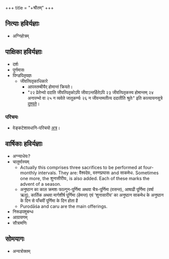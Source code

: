 +++
title = "+श्रौतम्"
+++

## नित्याः हविर्यज्ञाः
- अग्निहोत्रम्

## पाक्षिका हविर्यज्ञाः
- दर्शः
- पूर्णमासः
- पिण्डपितृयज्ञः
    - जीवत्पितृकाधिकारे
        - आपस्तम्बीयैर् होमान्तं क्रियते।
        - "२२ प्रेतेभ्यो ददाति जीवत्पितृकोऽपि जीवाऽन्तर्हितेऽपि २३ जीवत्पितृकस्य होमान्तम् २४ अनारम्भो वा २५ न व्यवेते जातूकर्ण्यः २६ न जीवन्तमतीत्य ददातीति श्रुतेः" इति कात्यायनसूत्रे [दृश्यते](http://www.peterffreund.com/Vedic_Literature/kalpa/shrauta/katyayana_shrauta_sutra.html)। 

### परिचयः
- वेङ्कटेशावधानि-परिचयो [अत्र](https://www.youtube.com/watch?v=92pk0XV2_VE&list=PLhPjckGlZ7rT_sjGGNEbe0C6gNtf1q6im)।


## वार्षिकाः हविर्यज्ञाः
- अग्न्याधेयः?
- चातुर्मास्यम् 
  - Actually this comprises three sacrifices to be performed at four-monthly intervals. They are: वैश्वदेवः, वरुणप्रघासः and साकमेधः. Sometimes one more, the शुनासीरीयः, is also added. Each of these marks the advent of a season.
  - अनुष्ठान का काल क्रमशः फाल्गुन-पूर्णिमा अथवा चैत्र-पूर्णिमा (वसन्त), आषाढी पूर्णिमा (वर्षा ऋतु), कार्तिक अथवा मार्गशीर्ष पूर्णिमा (हेमन्त) एवं ‘शुनासारीय’ का अनुष्ठान साकमेध के अनुष्ठान के दिन से पाँचवीं पूर्णिमा के दिन होता है
  - Purodāśa and caru are the main offerings.
- निरूढपशुबन्धः
- आग्रायणम्
- सौत्रामणिः

## सोमयागः
- अन्यत्रोक्तम्